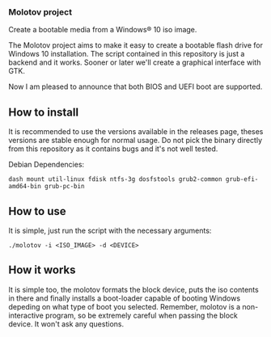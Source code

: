 ### Molotov project

Create a bootable media from a Windows® 10 iso image.

The Molotov project aims to make it easy to create a bootable flash drive for Windows 10 installation. The script contained in this repository is just a backend and it works. Sooner or later we'll create a graphical interface with GTK.

Now I am pleased to announce that both BIOS and UEFI boot are supported.

## How to install

It is recommended to use the versions available in the releases page, theses versions are stable enough for normal usage. Do not pick the binary directly from this repository as it contains bugs and it's not well tested.

Debian Dependencies:

    dash mount util-linux fdisk ntfs-3g dosfstools grub2-common grub-efi-amd64-bin grub-pc-bin

## How to use

It is simple, just run the script with the necessary arguments:

    ./molotov -i <ISO_IMAGE> -d <DEVICE>

## How it works

It is simple too, the molotov formats the block device, puts the iso contents in there and finally installs a boot-loader capable of booting Windows depeding on what type of boot you selected. Remember, molotov is a non-interactive program, so be extremely careful when passing the block device. It won't ask any questions.
